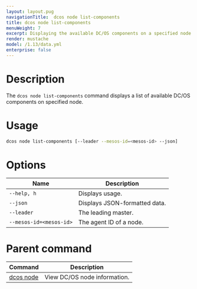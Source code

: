 ```yaml
---
layout: layout.pug
navigationTitle:  dcos node list-components
title: dcos node list-components
menuWeight: 7
excerpt: Displaying the available DC/OS components on a specified node
render: mustache
model: /1.13/data.yml
enterprise: false
---
```



# Description
The `dcos node list-components` command displays a list of available DC/OS components on specified node.

# Usage

```bash
dcos node list-components [--leader --mesos-id=<mesos-id> --json]
```

# Options

| Name |  Description |
|---------|-------------|
| `--help, h`   |   Displays usage. |
| `--json`   | Displays JSON-formatted data. |
| `--leader`   |  The leading master. |
| `--mesos-id=<mesos-id>`   |  The agent ID of a node. |

# Parent command

| Command | Description |
|---------|-------------|
| [dcos node](/1.13/cli/command-reference/dcos-node/) | View DC/OS node information. |


